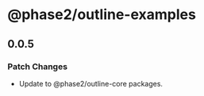 # @phase2/outline-examples

## 0.0.5

### Patch Changes

- Update to @phase2/outline-core packages.
